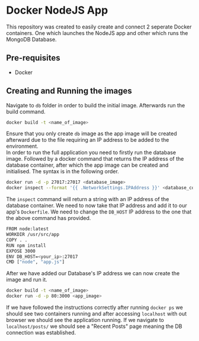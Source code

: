 # Docker NodeJS App

This repository was created to easily create and connect 2 seperate Docker containers. One which launches the NodeJS app and other which runs the MongoDB Database.

## Pre-requisites

- Docker

## Creating and Running the images

Navigate to `db` folder in order to build the initial image. Afterwards run the build command.

```bash
docker build -t <name_of_image>
```

Ensure that you only create `db` image as the app image will be created afterward due to the file requiring an IP address to be added to the environment.
</br>
In order to run the full application you need to firstly run the database image. Followed by a docker command that returns the IP address of the database container, after which the app image can be created and initialised. The syntax is in the following order.

```bash
docker run -d -p 27017:27017 <database_image>
docker inspect --format '{{ .NetworkSettings.IPAddress }}' <database_container_id>
```

The `inspect` command will return a string with an IP address of the database container. We need to now take that IP address and add it to our app's `Dockerfile`. We need to change the `DB_HOST` IP address to the one that the above command has provided.

```bash
FROM node:latest
WORKDIR /usr/src/app
COPY . .
RUN npm install
EXPOSE 3000
ENV DB_HOST=<your_ip>:27017
CMD ["node", "app.js"]
```

After we have added our Database's IP address we can now create the image and run it.

```bash
docker build -t <name_of_image>
docker run -d -p 80:3000 <app_image>
```

If we have followed the instructions correctly after running `docker ps` we should see two containers running and after accessing `localhost` with out browser we should see the application running. If we navigate to `localhost/posts/` we should see a "Recent Posts" page meaning the DB connection was established.
